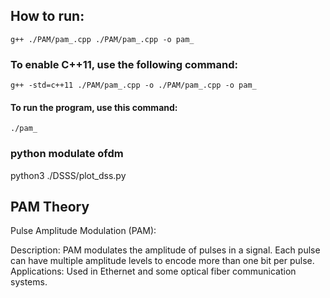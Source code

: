 ## How to run:
    g++ ./PAM/pam_.cpp ./PAM/pam_.cpp -o pam_ 
### To enable C++11, use the following command:
    g++ -std=c++11 ./PAM/pam_.cpp -o ./PAM/pam_.cpp -o pam_ 
#### To run the program, use this command:
    ./pam_
### python modulate ofdm
python3 ./DSSS/plot_dss.py


## PAM Theory

Pulse Amplitude Modulation (PAM):

Description: PAM modulates the amplitude of pulses in a signal. Each pulse can have multiple amplitude levels to encode more than one bit per pulse.
Applications: Used in Ethernet and some optical fiber communication systems.